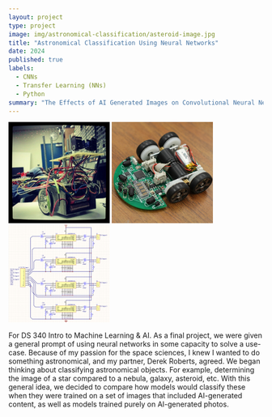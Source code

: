```yaml
---
layout: project
type: project
image: img/astronomical-classification/asteroid-image.jpg
title: "Astronomical Classification Using Neural Networks"
date: 2024
published: true
labels:
  - CNNs
  - Transfer Learning (NNs)
  - Python
summary: "The Effects of AI Generated Images on Convolutional Neural Network & Transfer Learning Performance"
---
```


<div class="text-center p-4">
  <img width="200px" src="../img/micromouse/micromouse-robot.png" class="img-thumbnail" >
  <img width="200px" src="../img/micromouse/micromouse-robot-2.jpg" class="img-thumbnail" >
  <img width="200px" src="../img/micromouse/micromouse-circuit.png" class="img-thumbnail" >
</div>

For DS 340 Intro to Machine Learning & AI. As a final project, we were given a general prompt of using neural networks in some capacity to solve a use-case. Because of my passion for the space sciences, I knew I wanted to do something astronomical, and my partner, Derek Roberts, agreed. We began thinking about classifying astronomical objects. For example, determining the image of a star compared to a nebula, galaxy, asteroid, etc. With this general idea, we decided to compare how models would classify these when they were trained on a set of images that included AI-generated content, as well as models trained purely on AI-generated photos. 
